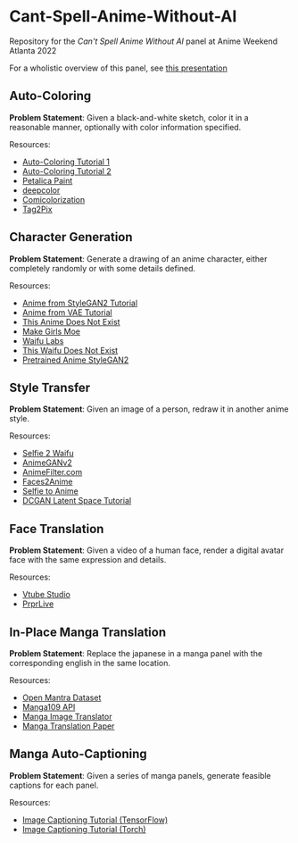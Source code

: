 # Cant-Spell-Anime-Without-AI

Repository for the *Can't Spell Anime Without AI* panel at Anime Weekend
Atlanta 2022

For a wholistic overview of this panel, see [this
presentation](https://github.com/kkokilep/Cant-Spell-Anime-Without-AI/blob/main/presentation/presentation-0.pdf)

## Auto-Coloring

**Problem Statement**: Given a black-and-white sketch, color it in a reasonable
manner, optionally with color information specified.

Resources:
* [Auto-Coloring Tutorial 1](https://medium.com/mlearning-ai/anime-illustration-colorization-with-deep-learning-9e7d7de7ee0b)
* [Auto-Coloring Tutorial
  2](https://medium.com/@sanjay035/sketch-to-color-anime-translation-using-generative-adversarial-networks-gans-8f4f69594aeb)
* [Petalica Paint](https://petalica-paint.pixiv.dev)
* [deepcolor](https://github.com/kvfrans/deepcolor)
* [Comicolorization](https://github.com/DwangoMediaVillage/Comicolorization)
* [Tag2Pix](https://github.com/blandocs/Tag2Pix)

## Character Generation

**Problem Statement**: Generate a drawing of an anime character, either completely
randomly or with some details defined.

Resources:
* [Anime from StyleGAN2
  Tutorial](https://towardsdatascience.com/generating-anime-characters-with-stylegan2-6f8ae59e237b)
* [Anime from VAE
  Tutorial](https://medium.com/@wuga/generate-anime-character-with-variational-auto-encoder-81e3134d1439)
* [This Anime Does Not Exist](https://thisanimedoesnotexist.ai)
* [Make Girls Moe](https://make.girls.moe)
* [Waifu Labs](https://waifulabs.com)
* [This Waifu Does Not Exist](https://www.thiswaifudoesnotexist.net)
* [Pretrained Anime StyleGAN2](https://medium.com/pickupp/pretrained-anime-stylegan2-convert-to-pytorch-and-editing-images-by-encoder-289a57ac3cab)

## Style Transfer

**Problem Statement**: Given an image of a person, redraw it in another anime
style.

Resources:
* [Selfie 2 Waifu](https://waifu.lofiu.com)
* [AnimeGANv2](https://huggingface.co/spaces/akhaliq/AnimeGANv2)
* [AnimeFilter.com](https://animefilter.com)
* [Faces2Anime](https://github.com/CherylHuang/Faces2Anime)
* [Selfie to Anime](https://github.com/deepbodra97/Selfie-to-Anime)
* [DCGAN Latent Space
  Tutorial](https://towardsdatascience.com/generate-anime-style-face-using-dcgan-and-explore-its-latent-feature-representation-ae0e905f3974)

## Face Translation

**Problem Statement**: Given a video of a human face, render a digital avatar
face with the same expression and details.

Resources:
* [Vtube Studio](https://denchisoft.com)
* [PrprLive](https://store.steampowered.com/app/1279610/PrprLive)

## In-Place Manga Translation

**Problem Statement**: Replace the japanese in a manga panel with the
corresponding english in the same location.

Resources:
* [Open Mantra Dataset](https://github.com/mantra-inc/open-mantra-dataset)
* [Manga109 API](https://github.com/manga109/manga109api)
* [Manga Image Translator](https://github.com/zyddnys/manga-image-translator)
* [Manga Translation Paper](https://deepai.org/publication/towards-fully-automated-manga-translation)

## Manga Auto-Captioning

**Problem Statement**: Given a series of manga panels, generate feasible
captions for each panel.

Resources:
* [Image Captioning Tutorial (TensorFlow)](https://www.tensorflow.org/tutorials/text/image_captioning)
* [Image Captioning Tutorial (Torch)](https://github.com/sgrvinod/a-PyTorch-Tutorial-to-Image-Captioning)



